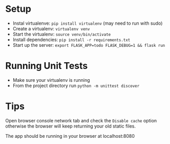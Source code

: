 # Setup
- Instal virtualenve: `pip install virtualenv` (may need to run with sudo)
- Create a virtualenv: `virtualenv venv`
- Start the virtualenv: `source venv/bin/activate`
- Install dependencies: `pip install -r requirements.txt`
- Start up the server: `export FLASK_APP=todo FLASK_DEBUG=1 && flask run`


# Running Unit Tests
- Make sure your virtualenv is running
- From the project directory run `python -m unittest discover`


# Tips
Open browser console network tab and check the `Disable cache` option otherwise
the browser will keep returning your old static files.


The app should be running in your browser at localhost:8080

